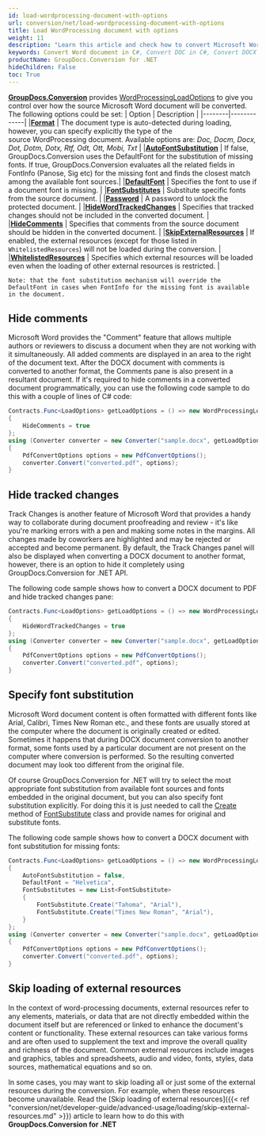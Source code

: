 ```yaml
---
id: load-wordprocessing-document-with-options
url: conversion/net/load-wordprocessing-document-with-options
title: Load WordProcessing document with options
weight: 11
description: "Learn this article and check how to convert Microsoft Word DOC/DOCX and Open Document ODT/OTT files hiding comments and tracked changes panel, setting default font and applying font substitution using features of GroupDocs.Conversion for .NET API."
keywords: Convert Word document in C#, Convert DOC in C#, Convert DOCX C#, Convert ODT file C#, Convert OTT file C#
productName: GroupDocs.Conversion for .NET
hideChildren: False
toc: True
---
```

[**GroupDocs.Conversion**](https://products.groupdocs.com/conversion/net) provides [WordProcessingLoadOptions](https://reference.groupdocs.com/conversion/net/groupdocs.conversion.options.load/wordprocessingloadoptions) to give you control over how the source Microsoft Word document will be converted. The following options could be set:
| Option | Description |
|--------|-------------|
|**[Format](https://reference.groupdocs.com/conversion/net/groupdocs.conversion.options.load/wordprocessingloadoptions/format)** | The document type is auto-detected during loading, however, you can specify explicitly the type of the source WordProcessing document. Available options are: *Doc, Docm, Docx, Dot, Dotm, Dotx, Rtf, Odt, Ott, Mobi, Txt* |
|**[AutoFontSubstitution](https://reference.groupdocs.com/conversion/net/groupdocs.conversion.options.load/wordprocessingloadoptions/autofontsubstitution)** | If false, GroupDocs.Conversion uses the DefaultFont for the substitution of missing fonts. If true, GroupDocs.Conversion evaluates all the related fields in FontInfo (Panose, Sig etc) for the missing font and finds the closest match among the available font sources.|
|**[DefaultFont](https://reference.groupdocs.com/conversion/net/groupdocs.conversion.options.load/wordprocessingloadoptions/defaultfont)** | Specifies the font to use if a document font is missing. |
|**[FontSubstitutes](https://reference.groupdocs.com/conversion/net/groupdocs.conversion.options.load/wordprocessingloadoptions/fontsubstitutes)** | Substitute specific fonts from the source document. |
|**[Password](https://reference.groupdocs.com/conversion/net/groupdocs.conversion.options.load/wordprocessingloadoptions/password)** | A password to unlock the protected document. |
|**[HideWordTrackedChanges](https://reference.groupdocs.com/conversion/net/groupdocs.conversion.options.load/wordprocessingloadoptions/hidewordtrackedchanges)** | Specifies that tracked changes should not be included in the converted document. |
|**[HideComments](https://reference.groupdocs.com/conversion/net/groupdocs.conversion.options.load/wordprocessingloadoptions/hidecomments)** | Specifies that comments from the source document should be hidden in the converted document. |
|**[SkipExternalResources](https://reference.groupdocs.com/conversion/net/groupdocs.conversion.options.load/wordprocessingloadoptions/skipexternalresources)** |  If enabled, the external resources (except for those listed in `WhitelistedResources`) will not be loaded during the conversion. |
|**[WhitelistedResources](https://reference.groupdocs.com/conversion/net/groupdocs.conversion.options.load/wordprocessingloadoptions/whitelistedresources)** | Specifies which external resources will be loaded even when the loading of other external resources is restricted. |

    Note: that the font substitution mechanism will override the DefaultFont in cases when FontInfo for the missing font is available in the document.

## Hide comments

Microsoft Word provides the "Comment" feature that allows multiple authors or reviewers to discuss a document when they are not working with it simultaneously. All added comments are displayed in an area to the right of the document text. After the DOCX document with comments is converted to another format, the Comments pane is also present in a resultant document. If it's required to hide comments in a converted document programmatically, you can use the following code sample to do this with a couple of lines of C# code:

```csharp
Contracts.Func<LoadOptions> getLoadOptions = () => new WordProcessingLoadOptions
{
    HideComments = true
};
using (Converter converter = new Converter("sample.docx", getLoadOptions))
{
    PdfConvertOptions options = new PdfConvertOptions();
    converter.Convert("converted.pdf", options);
}
```

## Hide tracked changes

Track Changes is another feature of Microsoft Word that provides a handy way to collaborate during document proofreading and review - it's like you're marking errors with a pen and making some notes in the margins. All changes made by coworkers are highlighted and may be rejected or accepted and become permanent. By default, the Track Changes panel will also be displayed when converting a DOCX document to another format, however, there is an option to hide it completely using GroupDocs.Conversion for .NET API. 

The following code sample shows how to convert a DOCX document to PDF and hide tracked changes pane:

```csharp
Contracts.Func<LoadOptions> getLoadOptions = () => new WordProcessingLoadOptions
{
    HideWordTrackedChanges = true
};
using (Converter converter = new Converter("sample.docx", getLoadOptions))
{
    PdfConvertOptions options = new PdfConvertOptions();
    converter.Convert("converted.pdf", options);
}
```

## Specify font substitution

Microsoft Word document content is often formatted with different fonts like Arial, Calibri, Times New Roman etc., and these fonts are usually stored at the computer where the document is originally created or edited. Sometimes it happens that during DOCX document conversion to another format, some fonts used by a particular document are not present on the computer where conversion is performed. So the resulting converted document may look too different from the original file.

Of course GroupDocs.Conversion for .NET will try to select the most appropriate font substitution from available font sources and fonts embedded in the original document, but you can also specify font substitution explicitly. For doing this it is just needed to call the [Create](https://reference.groupdocs.com/conversion/net/groupdocs.conversion.contracts/fontsubstitute/create) method of [FontSubstitute](https://reference.groupdocs.com/conversion/net/groupdocs.conversion.contracts/fontsubstitute) class and provide names for original and substitute fonts.

The following code sample shows how to convert a DOCX document with font substitution for missing fonts:

```csharp
Contracts.Func<LoadOptions> getLoadOptions = () => new WordProcessingLoadOptions
{
    AutoFontSubstitution = false,
	DefaultFont = "Helvetica",
    FontSubstitutes = new List<FontSubstitute>
    {
        FontSubstitute.Create("Tahoma", "Arial"),
        FontSubstitute.Create("Times New Roman", "Arial"),
    }
};
using (Converter converter = new Converter("sample.docx", getLoadOptions))
{
    PdfConvertOptions options = new PdfConvertOptions();
    converter.Convert("converted.pdf", options);
}
```
## Skip loading of external resources

In the context of word-processing documents, external resources refer to any elements, materials, or data that are not directly embedded within the document itself but are referenced or linked to enhance the document's content or functionality. These external resources can take various forms and are often used to supplement the text and improve the overall quality and richness of the document. Common external resources include images and graphics, tables and spreadsheets, audio and video, fonts, styles, data sources, mathematical equations and so on. 

In some cases, you may want to skip loading all or just some of the external resources during the conversion. For example, when these resources become unavailable. Read the [Skip loading of external resources]({{< ref "conversion/net/developer-guide/advanced-usage/loading/skip-external-resources.md" >}}) article to learn how to do this with **GroupDocs.Conversion for .NET** 
